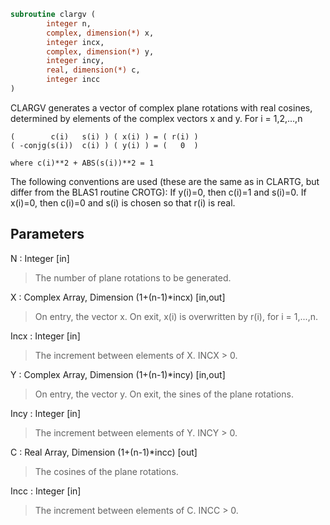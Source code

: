 ```fortran
subroutine clargv (
		integer n,
		complex, dimension(*) x,
		integer incx,
		complex, dimension(*) y,
		integer incy,
		real, dimension(*) c,
		integer incc
)
```

 CLARGV generates a vector of complex plane rotations with real
 cosines, determined by elements of the complex vectors x and y.
 For i = 1,2,...,n

    (        c(i)   s(i) ) ( x(i) ) = ( r(i) )
    ( -conjg(s(i))  c(i) ) ( y(i) ) = (   0  )

    where c(i)**2 + ABS(s(i))**2 = 1

 The following conventions are used (these are the same as in CLARTG,
 but differ from the BLAS1 routine CROTG):
    If y(i)=0, then c(i)=1 and s(i)=0.
    If x(i)=0, then c(i)=0 and s(i) is chosen so that r(i) is real.

## Parameters
N : Integer [in]
> The number of plane rotations to be generated.

X : Complex Array, Dimension (1+(n-1)*incx) [in,out]
> On entry, the vector x.
> On exit, x(i) is overwritten by r(i), for i = 1,...,n.

Incx : Integer [in]
> The increment between elements of X. INCX > 0.

Y : Complex Array, Dimension (1+(n-1)*incy) [in,out]
> On entry, the vector y.
> On exit, the sines of the plane rotations.

Incy : Integer [in]
> The increment between elements of Y. INCY > 0.

C : Real Array, Dimension (1+(n-1)*incc) [out]
> The cosines of the plane rotations.

Incc : Integer [in]
> The increment between elements of C. INCC > 0.

